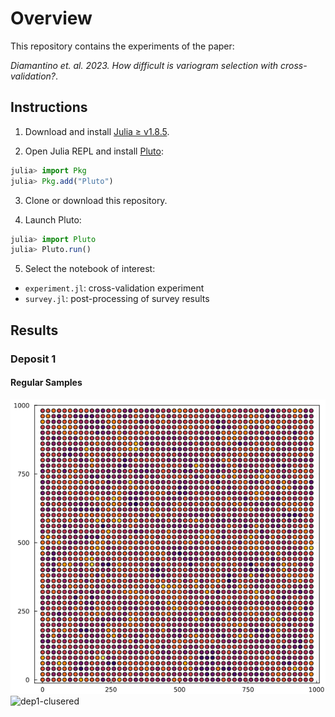 # Overview

This repository contains the experiments of the paper:

*Diamantino et. al. 2023. How difficult is variogram selection with cross-validation?*.

## Instructions

1. Download and install [Julia ≥ v1.8.5](https://julialang.org/downloads/).

2. Open Julia REPL and install [Pluto](https://github.com/fonsp/Pluto.jl):
```julia
julia> import Pkg
julia> Pkg.add("Pluto")
```
3. Clone or download this repository.

4. Launch Pluto:
```julia
julia> import Pluto
julia> Pluto.run()
```
5. Select the notebook of interest:

- `experiment.jl`: cross-validation experiment
- `survey.jl`: post-processing of survey results

## Results

### Deposit 1

#### Regular Samples

![dep1-regular](results/dep1-regular.png)  ![dep1-clusered](results/dep1-clusered.png)
